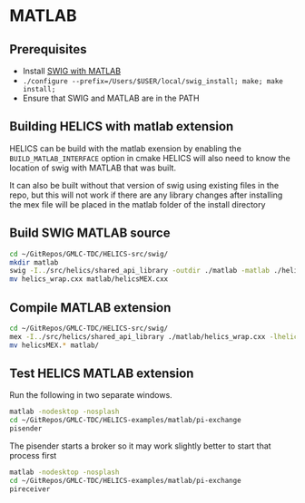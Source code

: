 # MATLAB

## Prerequisites

- Install [SWIG with MATLAB](https://github.com/jaeandersson/swig/)
- `./configure --prefix=/Users/$USER/local/swig_install; make; make install;`
- Ensure that SWIG and MATLAB are in the PATH

## Building HELICS with matlab extension

HELICS can be build with the matlab exension by enabling the `BUILD_MATLAB_INTERFACE` option in cmake
HELICS will also need to know the location of swig with MATLAB that was built.

It can also be built without that version of swig using existing files in the repo, but this will not work if there are any library changes
after installing the mex file will be placed in the matlab folder of the install directory

## Build SWIG MATLAB source

```bash
cd ~/GitRepos/GMLC-TDC/HELICS-src/swig/
mkdir matlab
swig -I../src/helics/shared_api_library -outdir ./matlab -matlab ./helicsMATLAB.i
mv helics_wrap.cxx matlab/helicsMEX.cxx
```

## Compile MATLAB extension

```bash
cd ~/GitRepos/GMLC-TDC/HELICS-src/swig/
mex -I../src/helics/shared_api_library ./matlab/helics_wrap.cxx -lhelicsSharedLib -L/path/to/helics_install/lib/helics/
mv helicsMEX.* matlab/
```

## Test HELICS MATLAB extension

Run the following in two separate windows.
```bash
matlab -nodesktop -nosplash
cd ~/GitRepos/GMLC-TDC/HELICS-examples/matlab/pi-exchange
pisender
```
The pisender starts a broker so it may work slightly better to start that process first

```bash
matlab -nodesktop -nosplash
cd ~/GitRepos/GMLC-TDC/HELICS-examples/matlab/pi-exchange
pireceiver
```




